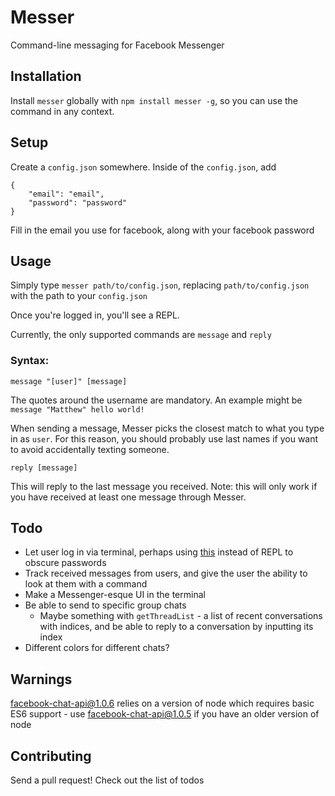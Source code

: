 # Messer

Command-line messaging for Facebook Messenger

## Installation

Install `messer` globally with `npm install messer -g`, so you can use the command in any context.

## Setup

Create a `config.json` somewhere. Inside of the `config.json`, add

```
{
	"email": "email",
	"password": "password"
}
```
Fill in the email you use for facebook, along with your facebook password

## Usage

Simply type `messer path/to/config.json`, replacing `path/to/config.json` with the path to your `config.json`

Once you're logged in, you'll see a REPL.

Currently, the only supported commands are `message` and `reply`

### Syntax:

`message "[user]" [message]`

The quotes around the username are mandatory. An example might be `message "Matthew" hello world!`

When sending a message, Messer picks the closest match to what you type in as `user`. For this reason, you should probably use last names if you want to avoid accidentally texting someone.

`reply [message]`

This will reply to the last message you received. Note: this will only work if you have received at least one message through Messer.

## Todo

* Let user log in via terminal, perhaps using [this](https://github.com/flatiron/prompt) instead of REPL to obscure passwords
* Track received messages from users, and give the user the ability to look at them with a command
* Make a Messenger-esque UI in the terminal
* Be able to send to specific group chats
	* Maybe something with `getThreadList` - a list of recent conversations with indices, and be able to reply to a conversation by inputting its index
* Different colors for different chats?

## Warnings

facebook-chat-api@1.0.6 relies on a version of node which requires basic ES6 support - use facebook-chat-api@1.0.5 if you have an older version of node

## Contributing

Send a pull request! Check out the list of todos